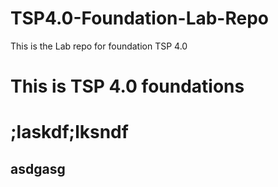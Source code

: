 # TSP4.0-Foundation-Lab-Repo

This is the Lab repo for foundation TSP 4.0
<h1> This is TSP 4.0 foundations</h1>

# ;laskdf;lksndf
## asdgasg
